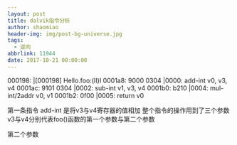 ```yaml
---
layout: post
title: dalvik指令分析
author: shaomiao
header-img: img/post-bg-universe.jpg
tags:
  - 逆向
abbrlink: 11944
date: 2017-10-21 00:00:00
---
```

000198:                                        |[000198] Hello.foo:(II)I
0001a8: 9000 0304                              |0000: add-int v0, v3, v4
0001ac: 9101 0304                              |0002: sub-int v1, v3, v4
0001b0: b210                                   |0004: mul-int/2addr v0, v1
0001b2: 0f00                                   |0005: return v0


第一条指令 add-int 是将v3与v4寄存器的值相加
整个指令的操作用到了三个参数 v3与v4分别代表foo()函数的第一个参数与第二个参数

第二个参数
